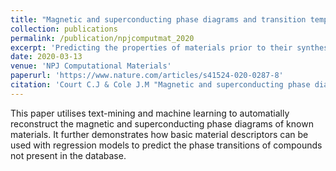 ```yaml
---
title: "Magnetic and superconducting phase diagrams and transition temperatures predicted using text mining and machine learning"
collection: publications
permalink: /publication/npjcomputmat_2020
excerpt: 'Predicting the properties of materials prior to their synthesis is of great importance in materials science. Magnetic and superconducting materials exhibit a number of unique properties that make them useful in a wide variety of applications, including solid oxide fuel cells, solid-state refrigerants, photon detectors and metrology devices. In all these applications, phase transitions play an important role in determining the feasibility of the materials in question. Here, we present a pipeline for fully integrating data extracted from the scientific literature into machine-learning tools for property prediction and materials discovery. Using advanced natural language processing (NLP) and machine-learning techniques, we successfully reconstruct the phase diagrams of well-known magnetic and superconducting compounds, and demonstrate that it is possible to predict the phase-transition temperatures of compounds not present in the database. We provide the tool as an online open-source platform, forming the basis for further research into magnetic and superconducting materials discovery for potential device applications.'
date: 2020-03-13
venue: 'NPJ Computational Materials'
paperurl: 'https://www.nature.com/articles/s41524-020-0287-8'
citation: 'Court C.J & Cole J.M "Magnetic and superconducting phase diagrams and transition temperatures predicted using text mining and machine learning" <i>NPJ Computational Materials</i>. 6, 18 (2020)'
---
```

This paper utilises text-mining and machine learning to automatially reconstruct the magnetic and superconducting phase diagrams of known materials. It further demonstrates how basic material descriptors can be used with regression models to predict the phase transitions of compounds not present in the database.
